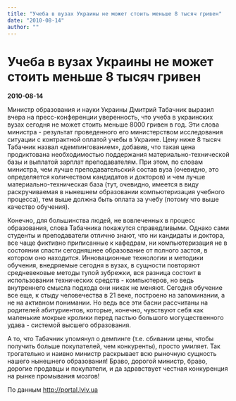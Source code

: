 ```yaml
---
title: "Учеба в вузах Украины не может стоить меньше 8 тысяч гривен"
date: "2010-08-14"
author: ""
---
```


# Учеба в вузах Украины не может стоить меньше 8 тысяч гривен

**2010-08-14** 

Министр образования и науки Украины Дмитрий Табачник выразил вчера на пресс-конференции уверенность, что учеба в украинских вузах сегодня не может стоить меньше 8000 гривен в год. Эти слова министра - результат проведенного его министерством исследования ситуации с контрактной оплатой учебы в Украине. Цену ниже 8 тысяч Табачник назвал «демпингованием», добавив, что такая цена продиктована необходимостью поддержания материально-технической базы и выплатой зарплат преподавателям. При этом, по словам министра, чем лучше преподавательский состав вуза (очевидно, это определяется количеством кандидатов и докторов) и чем лучше материально-техническая база (тут, очевидно, имеется в виду раскручиваемая в нынешнем образовании компьютеризация учебного процесса), тем выше должна быть оплата за учебу (потому что выше качество обучения).

Конечно, для большинства людей, не вовлеченных в процесс образования, слова Табачника покажутся справедливыми. Однако сами студенты и преподаватели отлично знают, что ни кандидаты и доктора, все чаще фиктивно приписанные к кафедрам, ни компьютеризация не в состоянии спасти сегодняшнее образование от полного застоя, в котором оно находится. Инновационные технологии и методики обучения, внедряемые сегодня в вузах, в сущности повторяют средневековые методы тупой зубрежки, вся разница состоит в использовании технических средств - компьютеров, но ведь внутреннего смысла подхода они никак не меняют. Сегодня обучение все еще, к стыду человечества в 21 веке, построено на запоминании, а не на активном понимании. Но ведь все эти басни рассчитаны на родителей абитуриентов, которые, конечно, чувствуют себя как маленькие мокрые кролики перед пастью большого могущественного удава - системой высшего образования.

А то, что Табачник упомянул о демпинге (т.е. сбивании цены, чтобы получить больше покупателей, чем конкуренты), просто умиляет. Так трогательно и наивно министр раскрывает всю рыночную сущность нашего нынешнего образования! Браво, дорогой министр, браво, дорогие продавцы и покупатели, и да здравствует честная конкуренция на рынке промывания мозгов!

По данным http://portal.lviv.ua